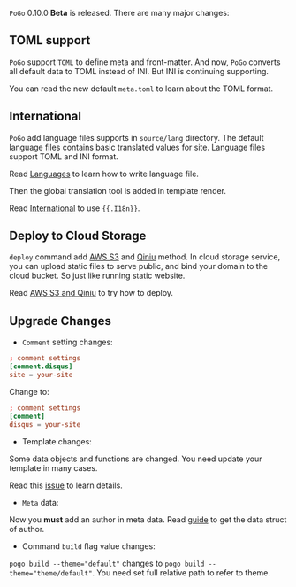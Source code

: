 
`PoGo` 0.10.0 **Beta** is released. There are many major changes:

## TOML support

`PoGo` support `TOML` to define meta and front-matter. And now, `PoGo` converts all default data to TOML instead of INI. But INI is continuing supporting.

You can read the new default `meta.toml` to learn about the TOML format.

<!--more-->

## International

`PoGo` add language files supports in `source/lang` directory. The default language files contains basic translated values for site. Language files support TOML and INI format.

Read [Languages](/en/docs/cnt/i18n.html) to learn how to write language file.

Then the global translation tool is added in template render. 

Read [International](/en/docs/tpl/i18n.html) to use `{{.I18n}}`.

## Deploy to Cloud Storage

`deploy` command add [AWS S3](https://aws.amazon.com/s3/) and [Qiniu](http://www.qiniu.com/) method. In cloud storage service, you can upload static files to serve public, and bind your domain to the cloud bucket. So just like running static website.

Read [AWS S3 and Qiniu](/en/docs/deploy/cloud.html) to try how to deploy.

## Upgrade Changes

- `Comment` setting changes:

```toml
; comment settings
[comment.disqus]
site = your-site
```

Change to:

```toml
; comment settings
[comment]
disqus = your-site
```

- Template changes:

Some data objects and functions are changed. You need update your template in many cases.

Read this [issue](https://github.com/feisuweb/pogo/issues/20) to learn details.


- `Meta` data:

Now you **must** add an author in meta data. Read [guide](en/guide/create-new-site) to get the data struct of author.

- Command `build` flag value changes:

`pogo build --theme="default"` changes to `pogo build --theme="theme/default"`. You need set full relative path to refer to theme.